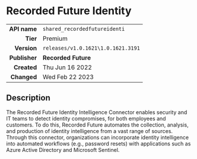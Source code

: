 # Recorded Future Identity
| | |
|-:|-|
|**API name**|`shared_recordedfutureidenti`|
|**Tier**|Premium|
|**Version**|`releases/v1.0.1621\1.0.1621.3191`|
|**Publisher**|**Recorded Future**|
|**Created**|Thu Jun 16 2022|
|**Changed**|Wed Feb 22 2023|

## Description
The Recorded Future Identity Intelligence Connector enables security and IT teams to detect identity compromises, for both employees and customers. To do this, Recorded Future automates the collection, analysis, and production of identity intelligence from a vast range of sources. Through this connector, organizations can incorporate identity intelligence into automated workflows (e.g., password resets) with applications such as Azure Active Directory and Microsoft Sentinel.
